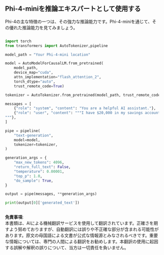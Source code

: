 ## **Phi-4-miniを推論エキスパートとして使用する**

Phi-4の主な特徴の一つは、その強力な推論能力です。Phi-4-miniを通じて、その優れた推論能力を見てみましょう。

```python

import torch
from transformers import AutoTokenizer,pipeline

model_path = "Your Phi-4-mini location"

model = AutoModelForCausalLM.from_pretrained(
    model_path,
    device_map="cuda",
    attn_implementation="flash_attention_2",
    torch_dtype="auto",
    trust_remote_code=True)

tokenizer = AutoTokenizer.from_pretrained(model_path, trust_remote_code=True)

messages = [
    {"role": "system", "content": "You are a helpful AI assistant."},
    {"role": "user", "content": """I have $20,000 in my savings account, where I receive a 4% profit per year and payments twice a year. Can you please tell me how long it will take for me to become a millionaire? Thinks step by step carefully.
"""},
]

pipe = pipeline(
    "text-generation",
    model=model,
    tokenizer=tokenizer,
)

generation_args = {
    "max_new_tokens": 4096,
    "return_full_text": False,
    "temperature": 0.00001,
    "top_p": 1.0,
    "do_sample": True,
}

output = pipe(messages, **generation_args)

print(output[0]['generated_text'])



```

**免責事項**:  
本書類は、AIによる機械翻訳サービスを使用して翻訳されています。正確さを期すよう努めておりますが、自動翻訳には誤りや不正確な部分が含まれる可能性があります。原文の母国語による文書が公式な情報源とみなされるべきです。重要な情報については、専門の人間による翻訳をお勧めします。本翻訳の使用に起因する誤解や解釈の誤りについて、当方は一切責任を負いません。